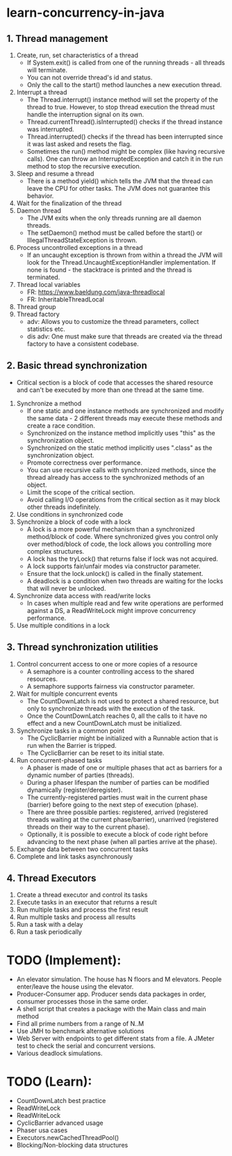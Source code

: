 # learn-concurrency-in-java
## 1. Thread management
1. Create, run, set characteristics of a thread
   * If System.exit() is called from one of the running threads - all threads will terminate.
   * You can not override thread's id and status.
   * Only the call to the start() method launches a new execution thread.
2. Interrupt a thread
   * The Thread.interrupt() instance method will set the property of the thread to true. However, to stop thread execution the thread must handle the interruption signal on its own.
   * Thread.currentThread().isInterrupted() checks if the thread instance was interrupted.
   * Thread.interrupted() checks if the thread has been interrupted since it was last asked and resets the flag.
   * Sometimes the run() method might be complex (like having recursive calls). One can throw an InterruptedException and catch it in the run method to stop the recursive execution.
3. Sleep and resume a thread
   * There is a method yield() which tells the JVM that the thread can leave the CPU for other tasks. The JVM does not guarantee this behavior.
4. Wait for the finalization of the thread
5. Daemon thread
   * The JVM exits when the only threads running are all daemon threads. 
   * The setDaemon() method must be called before the start() or IllegalThreadStateException is thrown.
6. Process uncontrolled exceptions in a thread
   * If an uncaught exception is thrown from within a thread the JVM will look for the Thread.UncaughtExceptionHandler implementation. If none is found - the stacktrace is printed and the thread is terminated.
7. Thread local variables
   * FR: https://www.baeldung.com/java-threadlocal
   * FR: InheritableThreadLocal
8. Thread group
9. Thread factory
   * adv: Allows you to customize the thread parameters, collect statistics etc.
   * dis adv: One must make sure that threads are created via the thread factory to have a consistent codebase.
## 2. Basic thread synchronization
   * Critical section is a block of code that accesses the shared resource and can't be executed by more than one thread at the same time.
1. Synchronize a method
   * If one static and one instance methods are synchronized and modify the same data - 2 different threads may execute these methods and create a race condition.
   * Synchronized on the instance method implicitly uses "this" as the synchronization object.
   * Synchronized on the static method implicitly uses ".class" as the synchronization object.
   * Promote correctness over performance.
   * You can use recursive calls with synchronized methods, since the thread already has access to the synchronized methods of an object.
   * Limit the scope of the critical section.
   * Avoid calling I/O operations from the critical section as it may block other threads indefinitely.
2. Use conditions in synchronized code
3. Synchronize a block of code with a lock
   * A lock is a more powerful mechanism than a synchronized method/block of code. Where synchronized gives you control only over method/block of code, the lock allows you controlling more complex structures.
   * A lock has the tryLock() that returns false if lock was not acquired.
   * A lock supports fair/unfair modes via constructor parameter.
   * Ensure that the lock.unlock() is called in the finally statement.
   * A deadlock is a condition when two threads are waiting for the locks that will never be unlocked.
4. Synchronize data access with read/write locks
   * In cases when multiple read and few write operations are performed against a DS, a ReadWriteLock might improve concurrency performance.
5. Use multiple conditions in a lock
## 3. Thread synchronization utilities
1. Control concurrent access to one or more copies of a resource
   * A semaphore is a counter controlling access to the shared resources.
   * A semaphore supports fairness via constructor parameter.
2. Wait for multiple concurrent events
   * The CountDownLatch is not used to protect a shared resource, but only to synchronize threads with the execution of the task.
   * Once the CountDownLatch reaches 0, all the calls to it have no effect and a new CountDownLatch must be initialized.
3. Synchronize tasks in a common point
   * The CyclicBarrier might be initialized with a Runnable action that is run when the Barrier is tripped.
   * The CyclicBarrier can be reset to its initial state.
4. Run concurrent-phased tasks
   * A phaser is made of one or multiple phases that act as barriers for a dynamic number of parties (threads).
   * During a phaser lifespan the number of parties can be modified dynamically (register/deregister).
   * The currently-registered parties must wait in the current phase (barrier) before going to the next step of execution (phase).
   * There are three possible parties: registered, arrived (registered threads waiting at the current phase/barrier), unarrived (registered threads on their way to the current phase).
   * Optionally, it is possible to execute a block of code right before advancing to the next phase (when all parties arrive at the phase).
5. Exchange data between two concurrent tasks
6. Complete and link tasks asynchronously
## 4. Thread Executors
1. Create a thread executor and control its tasks
2. Execute tasks in an executor that returns a result
3. Run multiple tasks and process the first result
4. Run multiple tasks and process all results
5. Run a task with a delay
6. Run a task periodically
   
# TODO (Implement):
   * An elevator simulation. The house has N floors and M elevators. People enter/leave the house using the elevator.
   * Producer-Consumer app. Producer sends data packages in order, consumer processes those in the same order. 
   * A shell script that creates a package with the Main class and main method
   * Find all prime numbers from a range of N..M
   * Use JMH to benchmark alternative solutions
   * Web Server with endpoints to get different stats from a file. A JMeter test to check the serial and concurrent versions.
   * Various deadlock simulations.

# TODO (Learn):
  * CountDownLatch best practice
  * ReadWriteLock
  * ReadWriteLock
  * CyclicBarrier advanced usage
  * Phaser usa cases
  * Executors.newCachedThreadPool()
  * Blocking/Non-blocking data structures